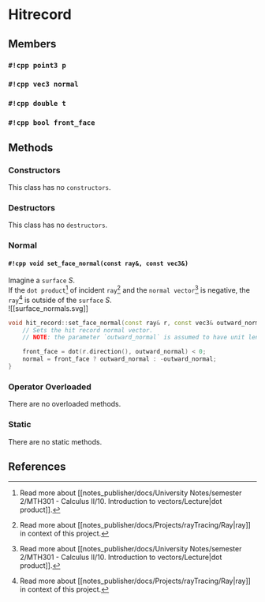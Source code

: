 # Hitrecord

## Members

### `#!cpp point3 p`

### `#!cpp vec3 normal`

### `#!cpp double t`

### `#!cpp bool front_face`

## Methods

### Constructors

This class has no `constructors`.

### Destructors

This class has no `destructors`.

### Normal

#### `#!cpp void set_face_normal(const ray&, const vec3&)`

Imagine a `surface` $S$.  
If the `dot product`[^1] of incident `ray`[^2] and the `normal vector`[^1] is negative, the `ray`[^2] is outside of the `surface` $S$.  
![[surface_normals.svg]]

```cpp
void hit_record::set_face_normal(const ray& r, const vec3& outward_normal) {
    // Sets the hit record normal vector.
    // NOTE: the parameter `outward_normal` is assumed to have unit length.

    front_face = dot(r.direction(), outward_normal) < 0;
    normal = front_face ? outward_normal : -outward_normal;
}
```

### Operator Overloaded

There are no overloaded methods.

### Static

There are no static methods.

## References

[^1]: Read more about [[notes_publisher/docs/University Notes/semester 2/MTH301 - Calculus II/10. Introduction to vectors/Lecture|dot product]].
[^2]: Read more about [[notes_publisher/docs/Projects/rayTracing/Ray|ray]] in context of this project.
